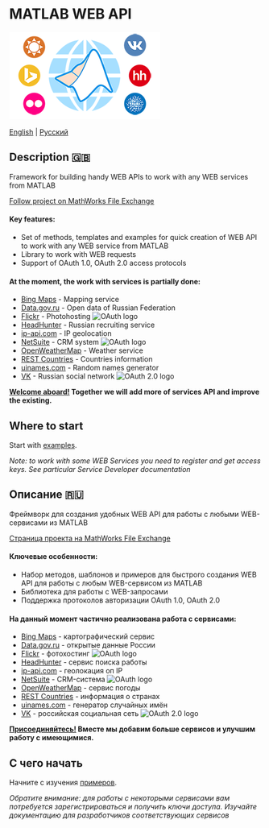 # MATLAB WEB API
![MATLAB WEB API Cover](/cover.png)

[English](#description-gb) | [Русский](#Описание-ru)

## Description :gb:
Framework for building handy WEB APIs to work with any WEB services from MATLAB

[Follow project on MathWorks File Exchange](https://www.mathworks.com/matlabcentral/fileexchange/68611)

#### Key features:
* Set of methods, templates and examples for quick creation of WEB API to work with any WEB service from MATLAB
* Library to work with WEB requests
* Support of OAuth 1.0, OAuth 2.0 access protocols
#### At the moment, the work with services is partially done:
* [Bing Maps](https://www.bing.com/maps) - Mapping service
* [Data.gov.ru](http://data.gov.ru/) - Open data of Russian Federation
* [Flickr](http://flickr.com/) - Photohosting ![OAuth logo](https://upload.wikimedia.org/wikipedia/commons/thumb/d/d2/Oauth_logo.svg/16px-Oauth_logo.svg.png "OAuth 1.0")
* [HeadHunter](http://hh.com/) - Russian recruiting service
* [ip-api.com](http://ip-api.com) - IP geolocation
* [NetSuite](http://www.netsuite.com/portal/home.shtml) - CRM system ![OAuth logo](https://upload.wikimedia.org/wikipedia/commons/thumb/d/d2/Oauth_logo.svg/16px-Oauth_logo.svg.png "OAuth 1.0")
* [OpenWeatherMap](https://openweathermap.org/) - Weather service
* [REST Countries](http://restcountries.eu) - Countries information
* [uinames.com](https://uinames.com/) - Random names generator
* [VK](https://vk.com/) - Russian social network ![OAuth 2.0 logo](https://cdn-images-1.medium.com/max/16/0*QWNG5EAnPSaUSAHH.png "OAuth 2.0")

**[Welcome aboard!](https://git-scm.com/book/en/v2/GitHub-Contributing-to-a-Project) Together we will add more of services API and improve the existing.**

## Where to start
Start with [examples](/examples).

*Note: to work with some WEB Services you need to register and get access keys. See particular Service Developer documentation*


## Описание :ru:
Фреймворк для создания удобных WEB API для работы с любыми WEB-сервисами из MATLAB

[Страница проекта на MathWorks File Exchange](https://www.mathworks.com/matlabcentral/fileexchange/68611)

#### Ключевые особенности:
* Набор методов, шаблонов и примеров для быстрого создания WEB API для работы с любым WEB-сервисом из MATLAB
* Библиотека для работы с WEB-запросами
* Поддержка протоколов авторизации OAuth 1.0, OAuth 2.0
#### На данный момент частично реализована работа с сервисами:
* [Bing Maps](https://www.bing.com/maps) - картографический сервис
* [Data.gov.ru](http://data.gov.ru/) - открытые данные России
* [Flickr](http://flickr.com/) - фотохостинг ![OAuth logo](https://upload.wikimedia.org/wikipedia/commons/thumb/d/d2/Oauth_logo.svg/16px-Oauth_logo.svg.png "OAuth 1.0")
* [HeadHunter](http://hh.com/) - сервис поиска работы
* [ip-api.com](http://ip-api.com) - геолокация оп IP
* [NetSuite](http://www.netsuite.com/portal/home.shtml) - CRM-система ![OAuth logo](https://upload.wikimedia.org/wikipedia/commons/thumb/d/d2/Oauth_logo.svg/16px-Oauth_logo.svg.png "OAuth 1.0")
* [OpenWeatherMap](https://openweathermap.org/) - сервис погоды
* [REST Countries](http://restcountries.eu) - информация о странах
* [uinames.com](https://uinames.com/) - генератор случайных имён
* [VK](https://vk.com/) - российская социальная сеть ![OAuth 2.0 logo](https://cdn-images-1.medium.com/max/16/0*QWNG5EAnPSaUSAHH.png "OAuth 2.0")

**[Присоединяйтесь!](https://git-scm.com/book/ru/v2/GitHub-Внесение-собственного-вклада-в-проекты) Вместе мы добавим больше сервисов и улучшим работу с имеющимися.**

## С чего начать
Начните с изучения [примеров](/examples).

*Обратите внимание: для работы с некоторыми сервисами вам потребуется зарегистрироваться и получить ключи доступа. Изучайте документацию для разработчиков соответствующих сервисов*
